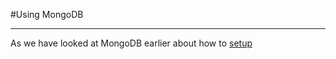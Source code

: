 #Using MongoDB
***

As we have looked at MongoDB earlier about how to [setup][1]

[1]: http://www.noplug.in/blogs/setup-mongo